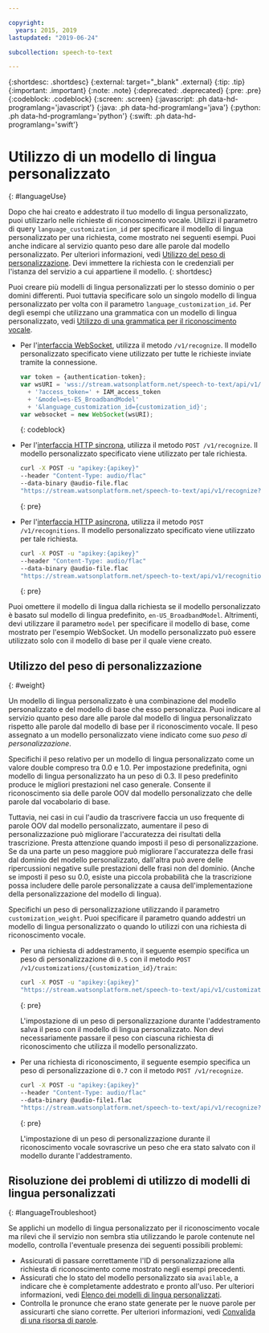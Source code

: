 ```yaml
---

copyright:
  years: 2015, 2019
lastupdated: "2019-06-24"

subcollection: speech-to-text

---
```


{:shortdesc: .shortdesc}
{:external: target="_blank" .external}
{:tip: .tip}
{:important: .important}
{:note: .note}
{:deprecated: .deprecated}
{:pre: .pre}
{:codeblock: .codeblock}
{:screen: .screen}
{:javascript: .ph data-hd-programlang='javascript'}
{:java: .ph data-hd-programlang='java'}
{:python: .ph data-hd-programlang='python'}
{:swift: .ph data-hd-programlang='swift'}

# Utilizzo di un modello di lingua personalizzato
{: #languageUse}

Dopo che hai creato e addestrato il tuo modello di lingua personalizzato, puoi utilizzarlo nelle richieste di riconoscimento vocale. Utilizzi il parametro di query `language_customization_id` per specificare il modello di lingua personalizzato per una richiesta, come mostrato nei seguenti esempi. Puoi anche indicare al servizio quanto peso dare alle parole dal modello personalizzato. Per ulteriori informazioni, vedi [Utilizzo del peso di personalizzazione](#weight). Devi immettere la richiesta con le credenziali per l'istanza del servizio a cui appartiene il modello.
{: shortdesc}

Puoi creare più modelli di lingua personalizzati per lo stesso dominio o per domini differenti. Puoi tuttavia specificare solo un singolo modello di lingua personalizzato per volta con il parametro `language_customization_id`. Per degli esempi che utilizzano una grammatica con un modello di lingua personalizzato, vedi [Utilizzo di una grammatica per il riconoscimento vocale](/docs/services/speech-to-text?topic=speech-to-text-grammarUse).

-   Per l'[interfaccia WebSocket](/docs/services/speech-to-text?topic=speech-to-text-websockets), utilizza il metodo `/v1/recognize`. Il modello personalizzato specificato viene utilizzato per tutte le richieste inviate tramite la connessione.

    ```javascript
    var token = {authentication-token};
    var wsURI = 'wss://stream.watsonplatform.net/speech-to-text/api/v1/recognize'
      + '?access_token=' + IAM_access_token
      + '&model=es-ES_BroadbandModel'
      + '&language_customization_id={customization_id}';
    var websocket = new WebSocket(wsURI);
    ```
    {: codeblock}
-   Per l'[interfaccia HTTP sincrona](/docs/services/speech-to-text?topic=speech-to-text-http), utilizza il metodo `POST /v1/recognize`. Il modello personalizzato specificato viene utilizzato per tale richiesta.

    ```bash
    curl -X POST -u "apikey:{apikey}"
    --header "Content-Type: audio/flac"
    --data-binary @audio-file.flac
    "https://stream.watsonplatform.net/speech-to-text/api/v1/recognize?language_customization_id={customization_id}"
    ```
    {: pre}
-   Per l'[interfaccia HTTP asincrona](/docs/services/speech-to-text?topic=speech-to-text-async), utilizza il metodo `POST /v1/recognitions`. Il modello personalizzato specificato viene utilizzato per tale richiesta.

    ```bash
    curl -X POST -u "apikey:{apikey}"
    --header "Content-Type: audio/flac"
    --data-binary @audio-file.flac
    "https://stream.watsonplatform.net/speech-to-text/api/v1/recognitions?language_customization_id={customization_id}"
    ```
    {: pre}

Puoi omettere il modello di lingua dalla richiesta se il modello personalizzato è basato sul modello di lingua predefinito, `en-US_BroadbandModel`. Altrimenti, devi utilizzare il parametro `model` per specificare il modello di base, come mostrato per l'esempio WebSocket. Un modello personalizzato può essere utilizzato solo con il modello di base per il quale viene creato.

## Utilizzo del peso di personalizzazione
{: #weight}

Un modello di lingua personalizzato è una combinazione del modello personalizzato e del modello di base che esso personalizza. Puoi indicare al servizio quanto peso dare alle parole dal modello di lingua personalizzato rispetto alle parole dal modello di base per il riconoscimento vocale. Il peso assegnato a un modello personalizzato viene indicato come suo *peso di personalizzazione*.

Specifichi il peso relativo per un modello di lingua personalizzato come un valore double compreso tra 0.0 e 1.0. Per impostazione predefinita, ogni modello di lingua personalizzato ha un peso di 0.3. Il peso predefinito produce le migliori prestazioni nel caso generale. Consente il riconoscimento sia delle parole OOV dal modello personalizzato che delle parole dal vocabolario di base.

Tuttavia, nei casi in cui l'audio da trascrivere faccia un uso frequente di parole OOV dal modello personalizzato, aumentare il peso di personalizzazione può migliorare l'accuratezza dei risultati della trascrizione. Presta attenzione quando imposti il peso di personalizzazione. Se da una parte un peso maggiore può migliorare l'accuratezza delle frasi dal dominio del modello personalizzato, dall'altra può avere delle ripercussioni negative sulle prestazioni delle frasi non del dominio. (Anche se imposti il peso su 0.0, esiste una piccola probabilità che la trascrizione possa includere delle parole personalizzate a causa dell'implementazione della personalizzazione del modello di lingua).

Specifichi un peso di personalizzazione utilizzando il parametro `customization_weight`. Puoi specificare il parametro quando addestri un modello di lingua personalizzato o quando lo utilizzi con una richiesta di riconoscimento vocale.

-   Per una richiesta di addestramento, il seguente esempio specifica un peso di personalizzazione di `0.5` con il metodo `POST /v1/customizations/{customization_id}/train`:

    ```bash
    curl -X POST -u "apikey:{apikey}"
    "https://stream.watsonplatform.net/speech-to-text/api/v1/customizations/{customization_id}/train?customization_weight=0.5"
    ```
    {: pre}

    L'impostazione di un peso di personalizzazione durante l'addestramento salva il peso con il modello di lingua personalizzato. Non devi necessariamente passare il peso con ciascuna richiesta di riconoscimento che utilizza il modello personalizzato.

-   Per una richiesta di riconoscimento, il seguente esempio specifica un peso di personalizzazione di `0.7` con il metodo `POST /v1/recognize`.

    ```bash
    curl -X POST -u "apikey:{apikey}"
    --header "Content-Type: audio/flac"
    --data-binary @audio-file1.flac
    "https://stream.watsonplatform.net/speech-to-text/api/v1/recognize?language_customization_id={customization_id}&customization_weight=0.7"
    ```
    {: pre}

    L'impostazione di un peso di personalizzazione durante il riconoscimento vocale sovrascrive un peso che era stato salvato con il modello durante l'addestramento.

## Risoluzione dei problemi di utilizzo di modelli di lingua personalizzati
{: #languageTroubleshoot}

Se applichi un modello di lingua personalizzato per il riconoscimento vocale ma rilevi che il servizio non sembra stia utilizzando le parole contenute nel modello, controlla l'eventuale presenza dei seguenti possibili problemi:

-   Assicurati di passare correttamente l'ID di personalizzazione alla richiesta di riconoscimento come mostrato negli esempi precedenti.
-   Assicurati che lo stato del modello personalizzato sia `available`, a indicare che è completamente addestrato e pronto all'uso. Per ulteriori informazioni, vedi [Elenco dei modelli di lingua personalizzati](/docs/services/speech-to-text?topic=speech-to-text-manageLanguageModels#listModels-language).
-   Controlla le pronunce che erano state generate per le nuove parole per assicurarti che siano corrette. Per ulteriori informazioni, vedi [Convalida di una risorsa di parole](/docs/services/speech-to-text?topic=speech-to-text-corporaWords#validateModel).
